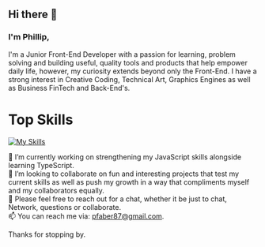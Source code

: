 ## Hi there 👋
<h3>I'm Phillip,</h3>
I'm a Junior Front-End Developer with a passion for learning, problem solving and building useful, quality tools and products that help empower daily life, however, my curiosity extends beyond only the Front-End.
I have a strong interest in Creative Coding, Technical Art, Graphics Engines as well as Business FinTech and Back-End's.

<h1>Top Skills</h1>

[![My Skills](https://skillicons.dev/icons?i=js,html,css,vite,wordpress)](https://skillicons.dev)

🔭 I’m currently working on strengthening my JavaScript skills alongside learning TypeScript.<br>
👯 I’m looking to collaborate on fun and interesting projects that test my current skills as well as push my growth in a way that compliments myself and my collaborators equally.<br> 
💬 Please feel free to reach out for a chat, whether it be just to chat, Network, questions or collaborate.<br>
📫 You can reach me via: pfaber87@gmail.com.

  Thanks for stopping by.
